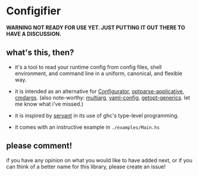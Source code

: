 Configifier
===========


**WARNING NOT READY FOR USE YET.  JUST PUTTING IT OUT THERE TO HAVE A DISCUSSION.**


what's this, then?
------------------

- it's a tool to read your runtime config from config files, shell
  environment, and command line in a uniform, canonical, and flexible
  way.

- it is intended as an alternative for
  [Configurator](https://hackage.haskell.org/package/configurator),
  [optparse-applicative](https://hackage.haskell.org/package/optparse-applicative),
  [cmdargs](https://hackage.haskell.org/package/cmdargs).  (also
  note-worthy:
  [multiarg](https://hackage.haskell.org/package/multiarg),
  [yaml-config](https://hackage.haskell.org/package/yaml-config),
  [getopt-generics](https://hackage.haskell.org/package/getopt-generics).
  let me know what i've missed.)

- it is inspired by
  [servant](https://hackage.haskell.org/package/servant) in its use of
  ghc's type-level programming.

- it comes with an instructive example in `./examples/Main.hs`


please comment!
---------------

if you have any opinion on what you would like to have added next, or
if you can think of a better name for this library, please create an
issue!
